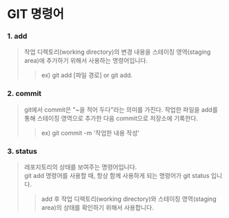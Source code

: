 GIT 명령어
==========

### 1. add 
> 작업 디렉토리(working directory)의 변경 내용을 스테이징 영역(staging area)에 추가하기 위해서 사용하는 명령어입니다.
>	> ex) git add [파일 경로] or git add.


### 2. commit
> git에서 commit은 "~을 적어 두다"라는 의미를 가진다.
> 작업한 파일을 add를 통해 스테이징 영역으로 추가한 다음 commit으로 저장소에 기록한다.
> > ex) git commit -m '작업한 내용 작성'


### 3. status
> 레포지토리의 상태를 보여주는 명령어입니다.<br>git add 명령어를 사용할 때, 항상 함께 사용하게 되는 명령어가 git status 입니다.<br>
> > add 후 작업 디렉토리(working directory)와 스테이징 영역(staging area)의 상태를 확인하기 위해서 사용합니다.
